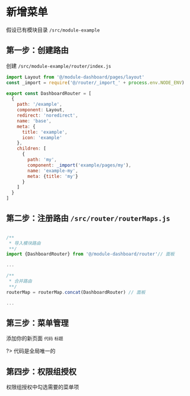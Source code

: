 # 新增菜单

假设已有模块目录 `/src/module-example`

## 第一步：创建路由

创建 `/src/module-example/router/index.js`

```js
import Layout from '@/module-dashboard/pages/layout'
const _import = require('@/router/_import_' + process.env.NODE_ENV)

export const DashboardRouter = [
  {
    path: '/example',
    component: Layout,
    redirect: 'noredirect',
    name: 'base',
    meta: {
      title: 'example',
      icon: 'example'
    },
    children: [
      {
        path: 'my',
        component: _import('example/pages/my'),
        name: 'example-my',
        meta: {title: 'my'}
      }
    ]
  }
]
```

## 第二步：注册路由 `/src/router/routerMaps.js`

```js

/**
 * 导入模块路由
 **/
import {DashboardRouter} from '@/module-dashboard/router'// 面板

...

/**
 * 合并路由
 **/
routerMap = routerMap.concat(DashboardRouter) // 面板

...

```

## 第三步：菜单管理

添加你的新页面 `代码` `标题`

?> 代码是全局唯一的

## 第四步：权限组授权

权限组授权中勾选需要的菜单项
